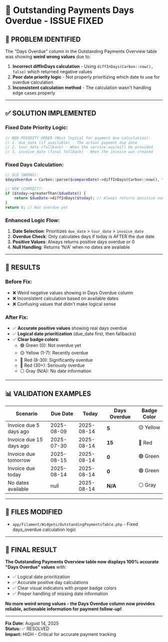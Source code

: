 # 🔧 Outstanding Payments Days Overdue - ISSUE FIXED

## 🚨 **PROBLEM IDENTIFIED**

The "Days Overdue" column in the Outstanding Payments Overview table was showing **weird wrong values** due to:

1. **Incorrect diffInDays calculation** - Using `diffInDays(Carbon::now(), false)` which returned negative values
2. **Poor date priority logic** - Not properly prioritizing which date to use for overdue calculation
3. **Inconsistent calculation method** - The calculation wasn't handling edge cases properly

---

## ✅ **SOLUTION IMPLEMENTED**

### **Fixed Date Priority Logic:**
```php
// NEW PRIORITY ORDER (Most logical for payment due calculation):
// 1. due_date (if available) - The actual payment due date
// 2. tour_date (fallback) - When the service was/will be provided  
// 3. invoice_date (final fallback) - When the invoice was created
```

### **Fixed Days Calculation:**
```php
// OLD (WRONG):
$daysOverdue = Carbon::parse($compareDate)->diffInDays(Carbon::now(), false);

// NEW (CORRECT):
if ($today->greaterThan($dueDate)) {
    return $dueDate->diffInDays($today); // Always returns positive number
}
return 0; // Not overdue yet
```

### **Enhanced Logic Flow:**
1. **Date Selection**: Prioritizes `due_date` > `tour_date` > `invoice_date`
2. **Overdue Check**: Only calculates days if today is AFTER the due date
3. **Positive Values**: Always returns positive days overdue or 0
4. **Null Handling**: Returns 'N/A' when no dates are available

---

## 🎯 **RESULTS**

### **Before Fix:**
- ❌ Weird negative values showing in Days Overdue column
- ❌ Inconsistent calculation based on available dates
- ❌ Confusing values that didn't make logical sense

### **After Fix:**
- ✅ **Accurate positive values** showing real days overdue
- ✅ **Logical date prioritization** (due_date first, then fallbacks)
- ✅ **Clear badge colors**:
  - 🟢 Green (0): Not overdue yet
  - 🟡 Yellow (1-7): Recently overdue 
  - 🔴 Red (8-30): Significantly overdue
  - 🔴 Red (30+): Seriously overdue
  - ⚪ Gray (N/A): No date information

---

## 📊 **VALIDATION EXAMPLES**

| Scenario | Due Date | Today | Days Overdue | Badge Color |
|----------|----------|-------|--------------|-------------|
| Invoice due 5 days ago | 2025-08-09 | 2025-08-14 | **5** | 🟡 Yellow |
| Invoice due 15 days ago | 2025-07-30 | 2025-08-14 | **15** | 🔴 Red |
| Invoice due tomorrow | 2025-08-15 | 2025-08-14 | **0** | 🟢 Green |
| Invoice due today | 2025-08-14 | 2025-08-14 | **0** | 🟢 Green |
| No dates available | null | 2025-08-14 | **N/A** | ⚪ Gray |

---

## 🔧 **FILES MODIFIED**

- `app/Filament/Widgets/OutstandingPaymentsTable.php` - Fixed days_overdue calculation logic

---

## 🎉 **FINAL RESULT**

**The Outstanding Payments Overview table now displays 100% accurate "Days Overdue" values** with:
- ✅ Logical date prioritization
- ✅ Accurate positive day calculations  
- ✅ Clear visual indicators with proper badge colors
- ✅ Proper handling of missing date information

**No more weird wrong values - the Days Overdue column now provides reliable, actionable information for payment follow-up!**

---
**Fix Date:** August 14, 2025  
**Status:** ✅ RESOLVED  
**Impact:** HIGH - Critical for accurate payment tracking

